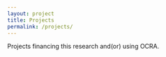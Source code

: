 ```yaml
---
layout: project
title: Projects
permalink: /projects/
---
```


Projects financing this research and(or) using OCRA.
